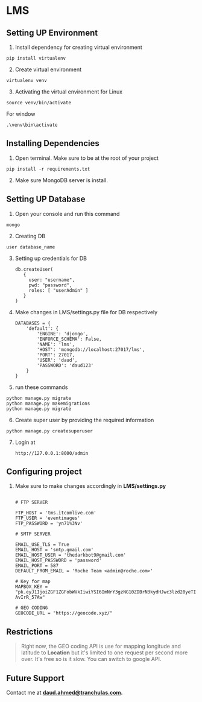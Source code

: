 # LMS

## Setting UP Environment

1. Install dependency for creating virtual environment

```
pip install virtualenv
```

2. Create virtual environment

```
virtualenv venv
```

3. Activating the virtual environment for Linux

```
source venv/bin/activate
```

For window

```
.\venv\bin\activate
```

## Installing Dependencies

1. Open terminal. Make sure to be at the root of your project

```
pip install -r requirements.txt
```

2. Make sure MongoDB server is install.

## Setting UP Database

1. Open your console and run this command 		

```
mongo
```

2. Creating DB

```
user database_name
```

3. Setting up credentials for DB

   ```
   db.createUser(
      {
        user: "username",
        pwd: "password",
        roles: [ "userAdmin" ]
      }
   )
   ```

4. Make changes in LMS/settings.py file for DB respectively

   ```
   DATABASES = {
       'default': {
           'ENGINE': 'djongo',
           'ENFORCE_SCHEMA': False,
           'NAME': 'lms',
           'HOST': 'mongodb://localhost:27017/lms',
           'PORT': 27017,
           'USER': 'daud',
           'PASSWORD': 'daud123'
       }
   }
   ```

5. run these commands

```
python manage.py migrate
python manage.py makemigrations
python manage.py migrate
```

6. Create super user by providing the required information

```
python manage.py createsuperuser
```

7. Login at

   ```
   http://127.0.0.1:8000/admin
   ```

## Configuring project

1. Make sure to make changes accordingly in **LMS/settings.py**

   ```
   
   # FTP SERVER
   
   FTP_HOST = 'tms.itcomlive.com'
   FTP_USER = 'eventimages'
   FTP_PASSWORD = 'yn71%3Nv'
   
   # SMTP SERVER
   
   EMAIL_USE_TLS = True
   EMAIL_HOST = 'smtp.gmail.com'
   EMAIL_HOST_USER = 'thedarkbot9@gmail.com'
   EMAIL_HOST_PASSWORD = 'password'
   EMAIL_PORT = 587
   DEFAULT_FROM_EMAIL = 'Roche Team <admin@roche.com>'
   
   # Key for map
   MAPBOX_KEY = "pk.eyJ1IjoiZGF1ZGFobWVkIiwiYSI6ImNrY3gzNG10ZDBrN3kydHJwc3lzd20yeTIifQ.cx574AlQZYO-AvIrR_57Aw"
   
   # GEO CODING
   GEOCODE_URL = "https://geocode.xyz/"
   ```

## Restrictions

> Right now, the GEO coding API is use for mapping longitude and latitude to **Location** but it's limited to one request per second more over. It's free so is it slow. You can switch to google API.

## Future Support

Contact me at **daud.ahmed@tranchulas.com.**

